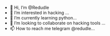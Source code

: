 - 👋 Hi, I’m @Redudle
- 👀 I’m interested in hacking ...
- 🌱 I’m currently learning python...
- 💞️ I’m looking to collaborate on hacking tools ...
- 📫 How to reach me telegram @redudle...

<!---
Redudle/Redudle is a ✨ special ✨ repository because its `README.md` (this file) appears on your GitHub profile.
You can click the Preview link to take a look at your changes.
--->
